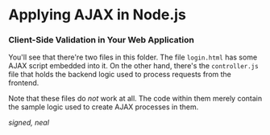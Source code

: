 # Applying AJAX in Node.js
### Client-Side Validation in Your Web Application

You'll see that there're two files in this folder. The file `login.html` has some AJAX script embedded into it. On the other hand, there's the `controller.js` file that holds the backend logic used to process requests from the frontend.

Note that these files do *not* work at all. The code within them merely contain the sample logic used to create AJAX processes in them.

_signed, neal_
